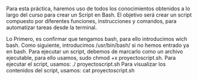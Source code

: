 Para esta práctica, haremos uso de todos los conocimientos obtenidos a lo largo del curso para crear un Script en Bash.
El objetivo será crear un script compuesto por diferentes funciones, instrucciones y comandos, para automatizar tareas desde la terminal.

Lo Primero, es confirmar que tengamos bash, para ello introducimos wich bash. Como siguiente, introducimos /usr/bin/bash/ si no hemos entrado ya en bash.
Para ejecutar un script, debemos de marcarlo como un archivo ejecutable, para ello usamos, sudo chmod +x proyectoscript.sh.
Para ejecutar el script, usamos: ./ proyectoscript.sh
Para visualizar los contenidos del script, usamos: cat proyectoscript.sh
